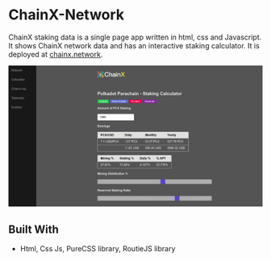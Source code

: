 # ChainX-Network

ChainX staking data is a single page app written in html, css and Javascript. It shows ChainX network data and has an interactive staking calculator. It is deployed at [chainx.network](http://chainx.network).

![](header.png)


## Built With

* Html, Css Js, PureCSS library, RoutieJS library